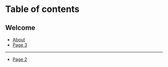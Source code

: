 # Table of contents

## Welcome

* [About](README.md)
* [Page 3](welcome/page-3.md)

***

* [Page 2](page-2.md)
